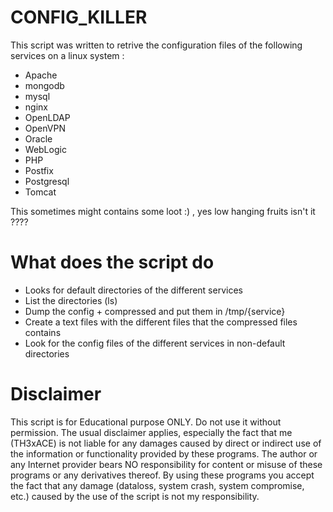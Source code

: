 # CONFIG_KILLER

This script was written to retrive the configuration files of the following services on a linux system :
- Apache
- mongodb
- mysql
- nginx
- OpenLDAP
- OpenVPN
- Oracle
- WebLogic
- PHP
- Postfix
- Postgresql
- Tomcat

This sometimes might contains some loot :) , yes low hanging fruits isn't it ????

# What does the script do
- Looks for default directories of the different services 
- List the directories (ls)
- Dump the config + compressed and put them in /tmp/{service}
- Create a text files with the different files that the compressed files contains
- Look for the config files of the different services in non-default directories


# Disclaimer
This script is for Educational purpose ONLY. Do not use it without permission. The usual disclaimer applies, especially the fact that me (TH3xACE) is not liable for any damages caused by direct or indirect use of the information or functionality provided by these programs. The author or any Internet provider bears NO responsibility for content or misuse of these programs or any derivatives thereof. By using these programs you accept the fact that any damage (dataloss, system crash, system compromise, etc.) caused by the use of the script is not my responsibility.
